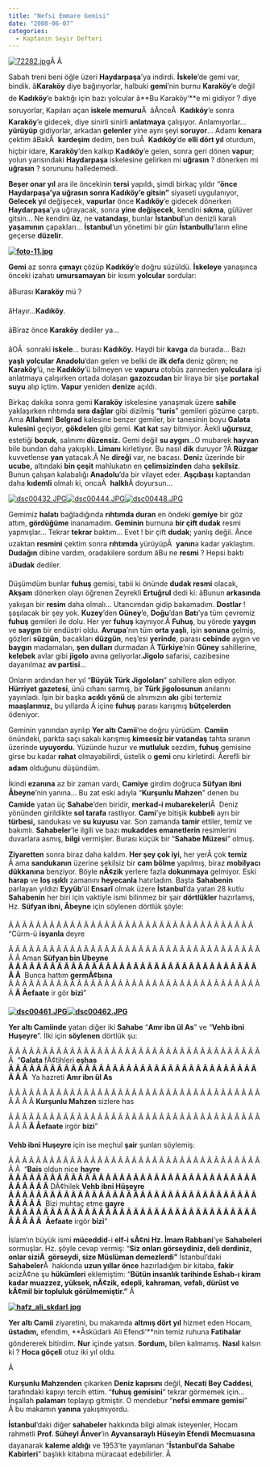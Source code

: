 ```yaml
---
title: "Nefsi Emmare Gemisi"
date: "2008-06-07"
categories: 
  - Kaptanın Seyir Defteri
---
```


[](../uploads/2008/06/dsc00462.jpg "dsc00462.JPG")[](../uploads/2008/06/hafz_ali_skdarl.jpg "hafz_ali_skdarl.jpg")[](../uploads/2008/06/dsc00448.jpg "dsc00448.JPG")[![72282.jpg](../uploads/2008/06/72282.jpg)](../uploads/2008/06/72282.jpg "72282.jpg")Â Â 

Sabah treni beni öğle üzeri **Haydarpaşa**’ya indirdi. **İskele**’de gemi var, bindik. â**Karaköy** diye bağırıyorlar, halbuki **gemi**’nin burnu **Karaköy**’e değil de **Kadıköy**’e baktığı için bazı yolcular â**Bu Karaköy’**e mi gidiyor ? diye soruyorlar, Kapıları açan **iskele memuru**Â  âÃnceÂ  **Kadıköy**’e sonra **Karaköy**’e gidecek, diye sinirli sinirli **anlatmaya** çalışıyor. Anlamıyorlar… **yürüyüp** gidiyorlar, arkadan **gelenler** yine aynı şeyi **soruyor**… Adamı **kenara** çektim âBakÂ  **kardeşim** dedim, ben buÂ  **Kadıköy**’de **elli dört yıl** oturdum, hiçbir idare, **Karaköy**’den kalkıp **Kadıköy**’e gelen, sonra geri dönen **vapur**; yolun yarısındaki **Haydarpaşa** iskelesine gelirken mi **uğrasın** ? dönerken mi **uğrasın** ? sorununu halledemedi.

**Beşer onar yıl** ara ile öncekinin **tersi** yapıldı, şimdi birkaç yıldır “**önce Haydarpaşa’ya uğrasın sonra Kadıköy’e gitsin”** siyaseti uygulanıyor, **Gelecek yı**l değişecek, **vapurlar** önce **Kadıköy**’e gidecek dönerken **Haydarpaşa**’ya uğrayacak, sonra **yine değişecek**, kendini **sıkma**, gülüver gitsin… Ne kendini **üz**, ne **vatandaşı**, bunlar **İstanbul**’un denizli karalı **yaşamının** çapakları… **İstanbul**’un yönetimi bir gün **İstanbullu**’ların eline geçerse **düzelir**.

**[](../uploads/2008/06/f_vapurlarmm_6961e34.jpg "f_vapurlarmm_6961e34.jpg")[![foto-11.jpg](../uploads/2008/06/foto-11.jpg)](../uploads/2008/06/foto-11.jpg "foto-11.jpg")**

**Gemi** az sonra **çımayı** çözüp **Kadıköy**’e doğru süzüldü. **İskeleye** yanaşınca önceki izahatı **umursamayan** bir kısım **yolcular** sordular:

âBurası **Karaköy** mü ?

âHayır…**Kadıköy**.

âBiraz önce **Karaköy** dediler ya…

âOÂ  sonraki **iskele**… burası **Kadıköy.** Haydi bir **kavga** da burada… Bazı **yaşlı yolcular** **Anadolu**’dan gelen ve belki de **ilk defa** deniz gören; ne **Karaköy**’ü, ne **Kadıköy**’ü bilmeyen ve **vapuru** otobüs zanneden **yolculara** işi anlatmaya çalışırken ortada dolaşan **gazozcudan** bir liraya bir şişe **portakal suyu** alıp içtim. **Vapur** yeniden **denize** açıldı.

Birkaç dakika sonra gemi **Karaköy** iskelesine yanaşmak üzere **sahile** yaklaşırken rıhtımda **sıra dağlar** gibi dizilmiş “**turis**” gemileri gözüme çarptı. Ama **Allahım**! **Belgrad** kalesine benzer gemiler, bir tanesinin boyu **Galata kulesini** geçiyor, **gökdelen** gibi gemi. **Kat kat** say bitmiyor. Åekli **uğursuz**, estetiği **bozuk**, salınımı **düzensiz.** Gemi değil **su aygırı**…O mubarek **hayvan** bile bundan daha yakışıklı. **Limanı** kirletiyor. Bu nasıl **dik** duruyor ?Â **Rüzgar** kuvvetlense **yan** yatacak.Â Ne **direği** var, ne bacası. **Deni**z üzerinde bir **ucube,** altındaki **bin çeşit** mahlukatın en **çelimsizinden** daha **şekilsiz**. Bunun çalışan kalabalığı **Anadolu**’da bir vilayet eder. **Aşçıbaşı** kaptandan daha **kıdemli** olmalı ki, oncaÂ  **halklı**Â doyursun…

[![dsc00432.JPG](../uploads/2008/06/dsc00432.JPG)](../uploads/2008/06/dsc00432.jpg "dsc00432.JPG")[![dsc00444.JPG](../uploads/2008/06/dsc00444.JPG)](../uploads/2008/06/dsc00444.jpg "dsc00444.JPG")[](../uploads/2008/06/dsc00447.jpg "dsc00447.JPG")[![dsc00448.JPG](../uploads/2008/06/dsc00448.JPG)](../uploads/2008/06/dsc00448.jpg "dsc00448.JPG")

Gemimiz **halatı** bağladığında **rıhtımda duran** en öndeki **gemiye** bir göz attım, **gördüğüme** inanamadım. **Geminin** burnuna **bir çift dudak** resmi yapmışlar… Tekrar **tekrar** baktım… Evet ! bir çift **dudak**; yanlış değil. Ãnce uzaktan **resmini** çektim sonra **rıhtımda** yürüyüpÂ  **yanın**a kadar yaklaştım. **Dudağın** dibine vardım, oradakilere sordum âBu ne **resmi** ? Hepsi baktı â**Dudak** dediler.

Düşümdüm bunlar **fuhuş** gemisi, tabii ki önünde **dudak resmi** olacak, **Akşam** dönerken olayı öğrenen Zeyrekli **Ertuğrul** dedi ki: âBunun **arkasında** yakışan bir **resim** daha olmalı… Utancımdan gidip bakamadım. **Dostlar** ! şaşılacak bir şey yok. **Kuzey**’den **Güney**’e, **Doğu**’dan **Batı**’ya tüm çevremiz **fuhuş** gemileri ile dolu. Her yer **fuhuş** kaynıyor.Â **Fuhuş**, bu yörede **yaygın** ve **saygın** bir endüstri oldu. **Avrupa**’nın tüm **orta yaşlı**, işin **sonuna** gelmiş, gözleri **süzgün**, bacakları **düzgün**, neş’esi **yerinde**, parası **cebinde** aygın ve **baygın** madamaları, **şen dulları** durmadan Â **Türkiye**’nin **Güney** sahillerine, **kelebek** avlar gibi **jigolo** avına geliyorlar.**Jigolo** safarisi, cazibesine dayanılmaz **av partisi**…

Onların ardından her yıl “**Büyük Türk Jigoloları**” sahillere akın ediyor. **Hürriyet gazetesi**, ünü cıhanı sarmış, bir **Türk jigolosunun** anılarını yayınladı. İşin bir başka **acıklı yönü** de alnımızın **akı** gibi tertemiz **maaşlarımız,** bu yıllarda Â içine **fuhuş** parası karışmış **bütçelerden** ödeniyor.

Geminin yanından ayrılıp **Yer altı Camii**’ne doğru yürüdüm. **Camiin** önündeki, parkta saçı sakalı karışmış **kimsesiz bir vatandaş** tahta sıranın üzerinde **uyuyordu.** Yüzünde huzur ve **mutluluk** sezdim, **fuhuş** gemisine girse bu kadar **rahat** olmayabilirdi, üstelik o **gemi** onu kirletirdi. Åerefli bir **adam** olduğunu düşündüm.

İkindi **ezanına** az bir zaman vardı, **Camiye** girdim doğruca **Süfyan ibni Ãbeyne**’nin yanına… Bu zat eski adıyla “**Kurşunlu Mahzen**” denen bu **Camide** yatan üç **Sahabe**’den biridir, **merkad-i mubarekeleri**Â  Deniz yönünden girildikte **sol tarafa** rastlıyor. **Cami**’ye bitişik **kubbeli** ayrı bir **türbesi,** sandukası ve **su kuyusu** var. Son zamanda **tamir** ettiler, temiz ve bakımlı. **Sahabeler**’le ilgili ve bazı **mukaddes emanetlerin** resimlerini duvarlara asmış, **bilgi** vermişler. Burası küçük bir “**Sahabe Müzesi**” olmuş.

**Ziyaretten** sonra biraz daha kaldım. **Her şey çok iyi,** her yerÂ çok **temiz** Â ama **sandukanın** üzerine şekilsiz bir **cam bölme** yapılmış, biraz **mobilyacı** **dükkanına** benziyor. Böyle **nÃ¢zik** yerlere fazla **dokunmaya** gelmiyor. Eski **harap** ve **loş ışıklı** zamanını **heyecanla** hatırladım. Başta **Sahabenin** parlayan yıldızı **Eyyüb**’ül **Ensarî** olmak üzere **İstanbul**’da yatan 28 kutlu **Sahabenin** her biri için vaktiyle ismi bilinmez bir şair **dörtlükler** hazırlamış, Hz. **Süfyan ibni, Ãbeyne** için söylenen dörtlük şöyle:

Â Â Â Â Â Â Â Â Â Â Â Â Â Â Â Â Â Â Â Â Â Â Â Â Â Â Â Â Â Â Â Â Â Â Â Â  “Cürm-ü **isyanla** deyre

Â Â Â Â Â Â Â Â Â Â Â Â Â Â Â Â Â Â Â Â Â Â Â Â Â Â Â Â Â Â Â Â Â Â Â Â Â Â Â Aman **Süfyan bin Ubeyne Â Â Â Â Â Â Â Â Â Â Â Â Â Â Â Â Â Â Â Â Â Â Â Â Â Â Â Â Â Â Â Â Â Â Â Â Â Â**  Bunca hattım **germÃ¢bına** Â Â Â Â Â Â Â Â Â Â Â Â Â Â Â Â Â Â Â Â Â Â Â Â Â Â Â Â Â Â Â Â Â Â Â Â Â Â **Â Åefaate** ir gör **bizi**”

**[![dsc00461.JPG](../uploads/2008/06/dsc00461.JPG)](../uploads/2008/06/dsc00461.jpg "dsc00461.JPG")[![dsc00462.JPG](../uploads/2008/06/dsc00462.JPG)](../uploads/2008/06/dsc00462.jpg "dsc00462.JPG")**

**Yer altı Camiinde** yatan diğer iki **Sahabe** “**Amr ibn ül As**” ve “**Vehb ibni Huşeyre**”. İlki için **söylenen** dörtlük şu:

Â Â Â Â Â Â Â Â Â Â Â Â Â Â Â Â Â Â Â Â Â Â Â Â Â Â Â Â Â Â Â Â Â Â Â Â Â Â  “**Galata** fÃ¢tihleri **eşhas Â Â Â Â Â Â Â Â Â Â Â Â Â Â Â Â Â Â Â Â Â Â Â Â Â Â Â Â Â Â Â Â Â Â Â Â Â Â Â**  Ya hazreti **Amr ibn ül As**

Â Â Â Â Â Â Â Â Â Â Â Â Â Â Â Â Â Â Â Â Â Â Â Â Â Â Â Â Â Â Â Â Â Â Â Â Â Â Â Â Â **Kurşunlu Mahzen** sizlere has

Â Â Â Â Â Â Â Â Â Â Â Â Â Â Â Â Â Â Â Â Â Â Â Â Â Â Â Â Â Â Â Â Â Â Â Â Â Â Â Â **Â Åefaate** irgör **bizi**”

**Vehb ibni Huşeyre** için ise meçhul **şair** şunları söylemiş:

Â Â Â Â Â Â Â Â Â Â Â Â Â Â Â Â Â Â Â Â Â Â Â Â Â Â Â Â Â Â Â Â Â Â Â Â Â Â Â  “**Bais** oldun nice **hayre Â Â Â Â Â Â Â Â Â Â Â Â Â Â Â Â Â Â Â Â Â Â Â Â Â Â Â Â Â Â Â Â Â Â Â Â Â Â Â Â Â Â** DÃ¢hilek **Vehb ibni Hüşeyre Â Â Â Â Â Â Â Â Â Â Â Â Â Â Â Â Â Â Â Â Â Â Â Â Â Â Â Â Â Â Â Â Â Â Â Â Â Â Â Â Â**  Bizi muhtaç etme **gayre Â Â Â Â Â Â Â Â Â Â Â Â Â Â Â Â Â Â Â Â Â Â Â Â Â Â Â Â Â Â Â Â Â Â Â Â Â Â Â Â Â**  **Åefaate** irgör **bizi**”

İslam’ın büyük ismi **müceddid**\-i **elf-i sÃ¢ni Hz. İmam Rabbani**’ye **Sahabeleri** sormuşlar. Hz. şöyle cevap vermiş: “**Siz onları görseydiniz, deli derdiniz, onlar siziÂ  görseydi, size Müslüman demezlerdi”** İstanbul’daki **Sahabeler**Â  hakkında **uzun yıllar önce** hazırladığım bir kitaba, **fakir** acizÃ¢ne şu **hükümleri** eklemiştim: “**Bütün insanlık tarihinde Eshab-ı kiram kadar muazzez, yüksek, nÃ¢zik, edepli, kahraman, vefalı, dürüst ve kÃ¢mil bir topluluk görülmemiştir.”** Â 

**[![hafz_ali_skdarl.jpg](../uploads/2008/06/hafz_ali_skdarl.jpg)](../uploads/2008/06/hafz_ali_skdarl.jpg "hafz_ali_skdarl.jpg")**

**Yer altı Camii** ziyaretini, bu makamda **altmış dört yıl** hizmet eden Hocam, **üstadım,** efendim, **Ãsküdarlı Ali Efendi’**nin temiz ruhuna **Fatihalar** göndererek bitirdim. **Nur** içinde yatsın. **Sordum,** bilen kalmamış. **Nasıl** kalsın ki ? **Hoca göçeli** otuz iki yıl oldu.

Â 

**Kurşunlu Mahzenden** çıkarken **Deniz kapısını** değil, **Necati Bey Caddesi**, tarafındaki kapıyı tercih ettim. “**fuhuş gemisini**” tekrar görmemek için… İnşallah **palamarı** toplayıp gitmiştir. O mendebur “**nefsi emmare gemisi**” Â bu makamın **yanına** yakışmıyordu.

**İstanbul**’daki diğer **sahabeler** hakkında bilgi almak isteyenler, Hocam rahmetli **Prof. Süheyl Ãnver**’in **Ayvansaraylı Hüseyin Efendi** **Mecmuasına** dayanarak **kaleme aldığı** ve 1953’te yayınlanan “**İstanbul’da Sahabe Kabirleri**” başlıklı kitabına müracaat edebilirler. Â
